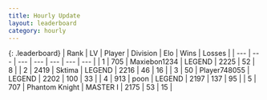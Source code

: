 ```yaml
---
title: Hourly Update
layout: leaderboard
category: hourly
---
```


{: .leaderboard}
| Rank | LV | Player | Division | Elo | Wins | Losses |
| --- | --- | --- | --- | --- | --- | --- |
| <span data-change="0">1</span> | 705 | <span title="ID: 410122">Maxiebon1234</span> | LEGEND | <span data-change="0">2225</span> | <span data-change="0">52</span> | <span data-change="0">8</span> |
| <span data-change="0">2</span> | 2419 | <span title="ID: 353063">Sktima</span> | LEGEND | <span data-change="0">2216</span> | <span data-change="0">46</span> | <span data-change="0">16</span> |
| <span data-change="0">3</span> | 50 | <span title="ID: 748055">Player748055</span> | LEGEND | <span data-change="0">2202</span> | <span data-change="0">100</span> | <span data-change="0">33</span> |
| <span data-change="0">4</span> | 913 | <span title="ID: 540690">poon</span> | LEGEND | <span data-change="0">2197</span> | <span data-change="0">137</span> | <span data-change="0">95</span> |
| <span data-change="0">5</span> | 707 | <span title="ID: 742939">Phantom Knight</span> | MASTER I | <span data-change="0">2175</span> | <span data-change="0">53</span> | <span data-change="0">15</span> |